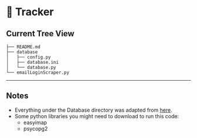 # :muscle: Tracker

## Current Tree View
```
├── README.md
├── database
│   ├── config.py
│   ├── database.ini
│   └── database.py
└── emailLoginScraper.py
```

- - - -

## Notes
- Everything under the Database directory was adapted from
[here](http://www.postgresqltutorial.com/postgresql-python/connect/).
- Some python libraries you might need to download to run this code:
  - easyimap
  - psycopg2
